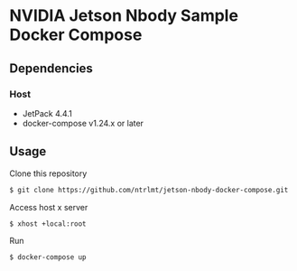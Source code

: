 # NVIDIA Jetson Nbody Sample Docker Compose


## Dependencies

### Host

* JetPack 4.4.1
* docker-compose v1.24.x or later

## Usage

Clone this repository
```bash
$ git clone https://github.com/ntrlmt/jetson-nbody-docker-compose.git
```

Access host x server
```bash
$ xhost +local:root
```

Run
```bash
$ docker-compose up
```